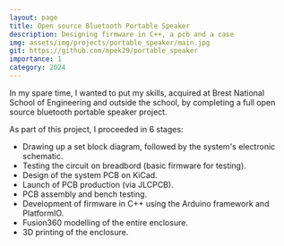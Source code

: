 ```yaml
---
layout: page
title: Open source Bluetooth Portable Speaker
description: Designing firmware in C++, a pcb and a case
img: assets/img/projects/portable_speaker/main.jpg
git: https://github.com/mpek29/portable_speaker
importance: 1
category: 2024
---
```


In my spare time, I wanted to put my skills, acquired at Brest National School of Engineering and outside the school, by completing a full open source bluetooth portable speaker project.

As part of this project, I proceeded in 6 stages:
- Drawing up a set block diagram, followed by the system's electronic schematic.
- Testing the circuit on breadbord (basic firmware for testing).
- Design of the system PCB on KiCad.
- Launch of PCB production (via JLCPCB).
- PCB assembly and bench testing.
- Development of firmware in C++ using the Arduino framework and PlatformIO.
- Fusion360 modelling of the entire enclosure.
- 3D printing of the enclosure.
